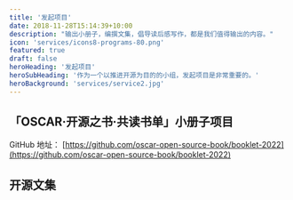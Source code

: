 ```yaml
---
title: '发起项目'
date: 2018-11-28T15:14:39+10:00
description: "输出小册子，编撰文集，倡导读后感写作，都是我们值得输出的内容。"
icon: 'services/icons8-programs-80.png'
featured: true
draft: false
heroHeading: '发起项目'
heroSubHeading: '作为一个以推进开源为目的的小组，发起项目是非常重要的。'
heroBackground: 'services/service2.jpg'
---
```


## 「OSCAR·开源之书·共读书单」小册子项目

GitHub 地址： [https://github.com/oscar-open-source-book/booklet-2022](https://github.com/oscar-open-source-book/booklet-2022)

## 开源文集

